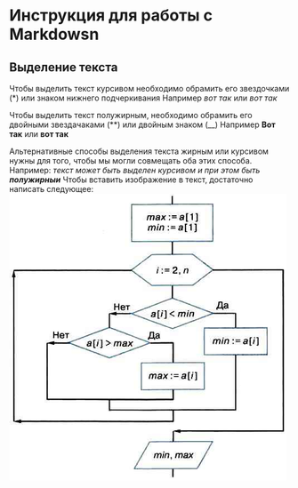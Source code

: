 #   Инструкция для работы с Markdowsn

## Выделение текста

Чтобы выделить текст курсивом необходимо обрамить его звездочками (*) или знаком нижнего подчеркивания Например *вот так* или _вот так_

Чтобы выделить текст полужирным, необходимо обрамить его двойными звездачаками (**) или двойным знаком (__) Например **Вот так** или __вот так__ 

Альтернативные способы выделения текста жирным или курсивом нужны для того, чтобы мы могли совмещать оба этих способа. Например: _текст может быть выделен курсивом и при этом быть **полужирныи**_
Чтобы вставить изображение в текст, достаточно написать следующее: 
![Это мое дз по прошлому модулю]( блок.jpg)
